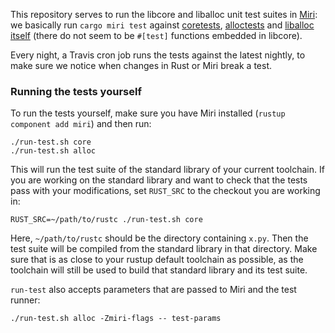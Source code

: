This repository serves to run the libcore and liballoc unit test suites in [Miri](https://github.com/solson/miri/): we basically run `cargo miri test` against [coretests](https://github.com/rust-lang/rust/tree/master/src/libcore/tests), [alloctests](https://github.com/rust-lang/rust/tree/master/src/liballoc/tests) and [liballoc itself](https://github.com/rust-lang/rust/tree/master/src/liballoc) (there do not seem to be `#[test]` functions embedded in libcore).

Every night, a Travis cron job runs the tests against the latest nightly, to make sure we notice when changes in Rust or Miri break a test.

### Running the tests yourself

To run the tests yourself, make sure you have Miri installed (`rustup component add miri`) and then run:

```shell
./run-test.sh core
./run-test.sh alloc
```

This will run the test suite of the standard library of your current toolchain.
If you are working on the standard library and want to check that the tests pass with your modifications, set `RUST_SRC` to the checkout you are working in:

```shell
RUST_SRC=~/path/to/rustc ./run-test.sh core
```

Here, `~/path/to/rustc` should be the directory containing `x.py`.
Then the test suite will be compiled from the standard library in that directory.
Make sure that is as close to your rustup default toolchain as possible, as the toolchain will still be used to build that standard library and its test suite.

`run-test` also accepts parameters that are passed to Miri and the test runner:

```shell
./run-test.sh alloc -Zmiri-flags -- test-params
```
